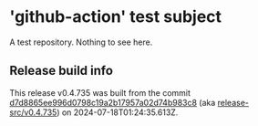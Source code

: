 # 'github-action' test subject

A test repository. Nothing to see here.


## Release build info

This release v0.4.735 was built from the commit [d7d8865ee996d0798c19a2b17957a02d74b983c8](https://github.com/kattecon/gh-release-test-ga/tree/d7d8865ee996d0798c19a2b17957a02d74b983c8) (aka [release-src/v0.4.735](https://github.com/kattecon/gh-release-test-ga/tree/release-src/v0.4.735)) on 2024-07-18T01:24:35.613Z.
        